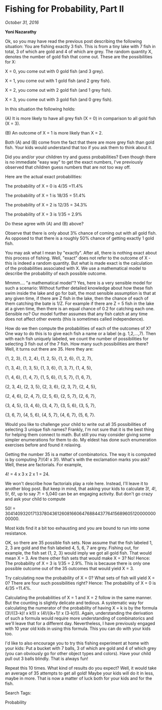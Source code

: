 
# Fishing for Probability, Part II
*October 31, 2016*


**Yoni Nazarathy**

Ok, so you may have read the previous post describing the following situation: You are fishing exactly 3 fish. This is from a tiny lake with 7 fish in total, 3 of which are gold and 4 of which are grey. The random quantity X, denotes the number of gold fish that come out. These are the possibilities for X:

 

X = 0, you come out with 0 gold fish (and 3 grey). 

X = 1, you come out with 1 gold fish (and 2 grey fish).

X = 2, you come out with 2 gold fish (and 1 grey fish).

X = 3, you come out with 3 gold fish (and 0 grey fish).

 

In this situation the following holds:

 

(A) It is more likely to have all grey fish (X = 0) in comparison to all gold fish (X = 3).

 

(B) An outcome of X = 1 is more likely than X = 2.

 

Both (A) and (B) come from the fact that there are more grey fish than gold fish. Your kids would understand that too if you ask them to think about it.

 

Did you and/or your children try and guess probabilities? Even though there is no immediate "easy way" to get the exact numbers, I've previously observed that children guess numbers that are not too way off.

 

Here are the actual exact probabilities:

 

The probability of X = 0 is 4/35 =11.4%

The probability of X = 1 is 18/35 = 51.4%

The probability of X = 2 is 12/35 = 34.3%

The probability of X = 3 is 1/35 = 2.9% 

 

Do these agree with (A) and (B) above?

 

Observe that there is only about 3% chance of coming out with all gold fish. As opposed to that there is a roughly 50% chance of getting exactly 1 gold fish.

 

You may ask what I mean by "exactly". After all, there is nothing exact about this process of fishing. Well, "exact" does not refer to the outcome of X - this is indeed a random quantity. But what is made exact is the calculation of the probabilities associated with X. We use a mathematical model to describe the probability of each possible outcome.

 

Mmmm....  "a mathematical model"?  Yes, here is a very sensible model for such a scenario: Without further detailed knowledge about how these fish swim inside the lake and go for bait, the most sensible assumption is that at any given time, if there are Z fish in the lake, then the chance of each of them catching the bate is 1/Z. For example if there are Z = 5 fish in the lake at a given time, then there is an equal chance of 0.2 for catching each one. Sensible no? Our model further assumes that any fish catch at any time does not affect other events (this is sometimes called independence).


How do we then compute the probabilities of each of the outcomes of X? One way to do this is to give each fish a name or a label (e.g. 1,2,...,7). Then with each fish uniquely labeled, we count the number of possibilities for selecting 3 fish out of the 7 fish. How many such possibilities are there? Well, it turns out there are 35. Here they are: 

 {1, 2, 3}, {1, 2, 4}, {1, 2, 5}, {1, 2, 6}, {1, 2, 7},

 {1, 3, 4}, {1, 3, 5}, {1, 3, 6}, {1, 3, 7}, {1, 4, 5},

 {1, 4, 6}, {1, 4, 7}, {1, 5, 6}, {1, 5, 7}, {1, 6, 7},

  {2, 3, 4}, {2, 3, 5}, {2, 3, 6}, {2, 3, 7}, {2, 4, 5},

  {2, 4, 6}, {2, 4, 7}, {2, 5, 6}, {2, 5, 7}, {2, 6, 7},

 {3, 4, 5}, {3, 4, 6}, {3, 4, 7}, {3, 5, 6}, {3, 5, 7},

{3, 6, 7}, {4, 5, 6}, {4, 5, 7}, {4, 6, 7}, {5, 6, 7}.

 

Would you like to challenge your child to write out all 35 possibilities of selecting 3 unique fish names? Frankly, I'm not sure that it is the best thing for helping them connect to math. But still you may consider giving some simpler enumerations for them to do. My eldest has done such enumeration exercises before and found it relaxing.

 

Getting the number 35 is a matter of combinatorics. The way it is computed is by computing 7!/(4! x 3!). What's with the exclamation marks you ask? Well, these are factorials. For example,

 

4! = 4 x 3 x 2 x 1 = 24.

 

We won't describe how factorials play a role here. Instead, I'll leave it to another blog post. But keep in mind, that asking your kids to calculate 3!, 4!, 5!, 6!, up to say 7! = 5,040 can be an engaging activity. But don't go crazy and ask your child to compute 

 

50! = 30414093201713378043612608166064768844377641568960512000000000000.

 

Most kids find it a bit too exhausting and you are bound to run into some resistance.

 

OK, so there are 35 possible fish sets. Now assume that the fish labeled 1, 2, 3 are gold and the fish labeled 4, 5, 6, 7 are grey. Fishing out, for example, the fish set {1, 2, 3} would imply we got all gold fish. That would mean X = 3. Are there other fish sets that would make X = 3? No! Hence:  The probability of X = 3 is 1/35 = 2.9%. This is because there is only one possible outcome out of the 35 outcomes that would yield X = 3.

 

Try calculating now the probability of X = 0? What sets of fish will yield X = 0? There are four such possibilities right? Hence: The probability of X = 0 is 4/35 =11.4%.

 

Calculating the probabilities of X = 1 and X = 2 follow in the same manner. But the counting is slightly delicate and tedious. A systematic way for calculating the numerator of the probability of having X = k is by the formula (3!/((3-k)! x k!)) x (4!/((k+1)! x (3-k)!)). Again, understanding the derivation of such a formula would require more understanding of combinatorics and we'll leave that for a different day. Nevertheless, I have previously engaged with 10 year old kids in using this formula. This you can do with your kids too.

 

I'd like to also encourage you to try this fishing experiment at home with your kids: Put a bucket with 7 balls, 3 of which are gold and 4 of which grey (you can obviously go for other object types and colors). Have your child pull out 3 balls blindly. That is always fun!

 

Repeat this 10 times. What kind of results do you expect? Well, it would take an average of 35 attempts to get all gold! Maybe your kids will do it in less, maybe in more. That is now a matter of luck both for your kids and for the fish.

 

 

Search Tags:

Probability

